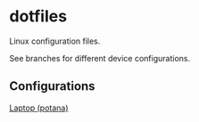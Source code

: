 # dotfiles
Linux configuration files. 

See branches for different device configurations.

## Configurations

[Laptop (potana)](https://github.com/tamaw/dotfiles/tree/laptop)



